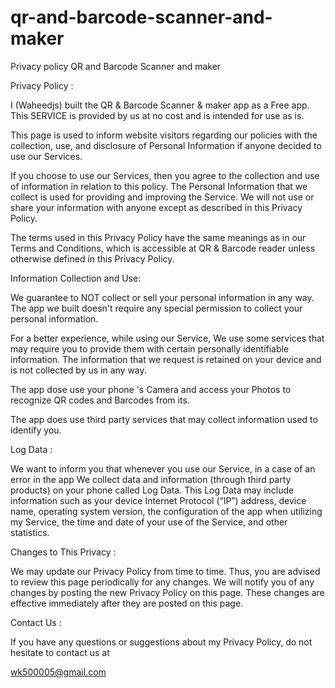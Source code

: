 # qr-and-barcode-scanner-and-maker
Privacy policy
 QR and Barcode Scanner and maker

 Privacy Policy :

I (Waheedjs) built the QR & Barcode Scanner & maker app as a Free app. This SERVICE is provided by us at no cost and is intended for use as is.

This page is used to inform website visitors regarding our policies with the collection, use, and disclosure of Personal Information if anyone decided to use our Services.

If you choose to use our Services, then you agree to the collection and use of information in relation to this policy. The Personal Information that we collect is used for providing and improving the Service. We will not use or share your information with anyone except as described in this Privacy Policy.

The terms used in this Privacy Policy have the same meanings as in our Terms and Conditions, which is accessible at QR & Barcode reader unless otherwise defined in this Privacy Policy.

Information Collection and Use:

We guarantee to NOT collect or sell your personal information in any way. The app we built doesn't require any special permission to collect your personal information.

For a better experience, while using our Service, We use some services that may require you to provide them with certain personally identifiable information. The information that we request is retained on your device and is not collected by us in any way.

The app dose use your phone 's Camera and access your Photos to recognize QR codes and Barcodes from its.

The app does use third party services that may collect information used to identify you.

Log Data :

We want to inform you that whenever you use our Service, in a case of an error in the app We collect data and information (through third party products) on your phone called Log Data. This Log Data may include information such as your device Internet Protocol (“IP”) address, device name, operating system version, the configuration of the app when utilizing my Service, the time and date of your use of the Service, and other statistics.

Changes to This Privacy :

We may update our Privacy Policy from time to time. Thus, you are advised to review this page periodically for any changes. We will notify you of any changes by posting the new Privacy Policy on this page. These changes are effective immediately after they are posted on this page.

Contact Us :

If you have any questions or suggestions about my Privacy Policy, do not hesitate to contact us at 

wk500005@gmail.com

